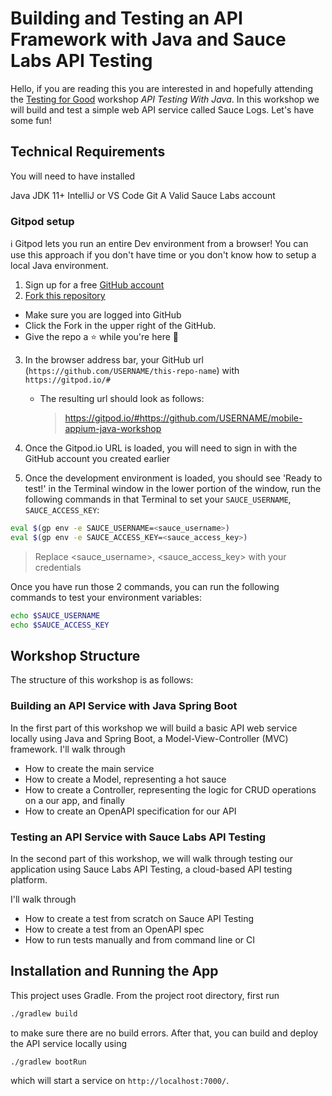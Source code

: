 # Building and Testing an API Framework with Java and Sauce Labs API Testing

Hello, if you are reading this you are interested in and hopefully attending the [Testing for Good](https://info.saucelabs.com/EVT-Testing-for-Good-Workshops-Registration.html) workshop _API Testing With Java_. In this workshop we will build and test a simple web API service called Sauce Logs. Let's have some fun!

## Technical Requirements

You will need to have installed

Java JDK 11+
IntelliJ or VS Code
Git
A Valid Sauce Labs account

### Gitpod setup

ℹ Gitpod lets you run an entire Dev environment from a browser! You can use this approach if you don't have time or you don't know how to setup a local Java environment.

1. Sign up for a free [GitHub account](https://github.com/)
2. [Fork this repository](https://docs.github.com/en/get-started/quickstart/fork-a-repo)
 * Make sure you are logged into GitHub
 * Click the Fork in the upper right of the GitHub.
 * Give the repo a ⭐ while you're here 🤩
3. In the browser address bar, your GitHub url (`https://github.com/USERNAME/this-repo-name`) with `https://gitpod.io/#`
    * The resulting url should look as follows:
   
      > https://gitpod.io/#https://github.com/USERNAME/mobile-appium-java-workshop
   
4. Once the Gitpod.io URL is loaded, you will need to sign in with the GitHub account you created earlier 
5. Once the development environment is loaded, you should see 'Ready to test!' in the Terminal window in the lower portion of the window, run the following commands in that Terminal to set your `SAUCE_USERNAME`, `SAUCE_ACCESS_KEY`:

```bash
eval $(gp env -e SAUCE_USERNAME=<sauce_username>)
eval $(gp env -e SAUCE_ACCESS_KEY=<sauce_access_key>)
```

> Replace <sauce_username>, <sauce_access_key> with your credentials

Once you have run those 2 commands, you can run the following commands to test your environment variables:

```bash
echo $SAUCE_USERNAME
echo $SAUCE_ACCESS_KEY
```

## Workshop Structure

The structure of this workshop is as follows:

### Building an API Service with Java Spring Boot

In the first part of this workshop we will build a basic API web service locally using Java and Spring Boot, a Model-View-Controller (MVC) framework. I'll walk through

- How to create the main service
- How to create a Model, representing a hot sauce
- How to create a Controller, representing the logic for CRUD operations on a our app, and finally
- How to create an OpenAPI specification for our API

### Testing an API Service with Sauce Labs API Testing

In the second part of this workshop, we will walk through testing our application using Sauce Labs API Testing, a cloud-based API testing platform. 

I'll walk through

- How to create a test from scratch on Sauce API Testing
- How to create a test from an OpenAPI spec
- How to run tests manually and from command line or CI

## Installation and Running the App

This project uses Gradle. From the project root directory, first run

```bash
./gradlew build
```

to make sure there are no build errors. After that, you can build and deploy the API service locally using

```
./gradlew bootRun
```

which will start a service on `http://localhost:7000/`.